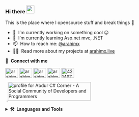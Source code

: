 ### Hi there <a href="https://www.arahimx.live/"><img src="https://media.giphy.com/media/hvRJCLFzcasrR4ia7z/giphy.gif" width="25px"></a>
This is the place where I opensource stuff and break things :rofl:

- 🔭 &nbsp;I’m currently working on something cool :wink:
- 🌱 &nbsp;I’m currently learning Asp.net mvc, .NET
- 📫 &nbsp;How to reach me: [@arahimx](http://twitter.com/arahimx)
- 👨‍💻 &nbsp;Read more about my projects at [arahimx.live](http://www.arahimx.live)



🔗 &nbsp;**Connect with me**
<p align="left">
<a href="https://dev.to/arahimx" target="blank"><img align="center" src="https://cdn.jsdelivr.net/npm/simple-icons@3.0.1/icons/dev-dot-to.svg" alt="arahimx" height="30" width="40" /></a>
<a href="https://twitter.com/arahimx" target="blank"><img align="center" src="https://cdn.jsdelivr.net/npm/simple-icons@v3/icons/twitter.svg" alt="arahimx" height="30" width="40" /></a>
  <a href="https://developers.google.com/profile/u/107037036509600621052" target="blank"><img align="center" src="https://cdn.jsdelivr.net/npm/simple-icons@v3/icons/google.svg" alt="arahimx" height="30" width="40" /></a>
<a href="https://linkedin.com/in/arahimx" target="blank"><img align="center" src="https://cdn.jsdelivr.net/npm/simple-icons@v3/icons/linkedin.svg" alt="arahimx" height="30" width="40" /></a>
<a href="https://stackoverflow.com/users/14501863/arahimx" target="blank"><img align="center" src="https://cdn.jsdelivr.net/npm/simple-icons@v3/icons/stackoverflow.svg" alt="4214976" height="30" width="40" /></a>

  
 &nbsp;<a href="https://www.c-sharpcorner.com/members/abdur-rahim15">
<img src="https://www.c-sharpcorner.com/members/abdur-rahim15/flair.png" width="260" height="58" alt="profile for Abdur C# Corner - A Social Community of Developers and Programmers" title="profile for Abdur at C# Corner - A Social Community of Developers and Programmers" />
</a> 
  
<details>
  <summary><b>🛠️&nbsp;&nbsp;Languages&nbsp;and&nbsp;Tools</b></summary>
  <br/>
  
-  &nbsp;Asp.net MVC
-  &nbsp;.NET
-  &nbsp;C#
-  &nbsp;HTML
-  &nbsp;CSS
-  &nbsp;JS
-  &nbsp;VS 2019
-  &nbsp;VS Code
-  &nbsp;SQL Server
-  &nbsp;Github
-  &nbsp;SourceTree
-  &nbsp;Postman
-  &nbsp;Web Api
-  &nbsp;GItlab

</details>

